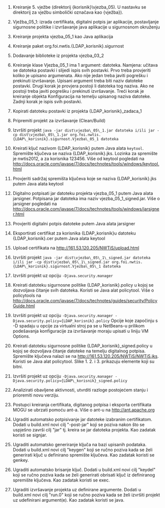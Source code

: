 
1.  Kreiranje 5. vježbe (direktorij {korisnik}\vjezba_05). U nastavku se direktorij za vježbu simbolički označava kao {vježba}). 

2.  Vježba\_05_1: izrada certifikata, digitalni potpis jar aplikacije, postavljanje sigurnosne politike i izvršavanje java aplikacije u sigurnosnom okruženju

3.  Kreiranje projekta vjezba\_05_1 kao Java aplikacija
4.  Kreiranje paket org.foi.nwtis.{LDAP_korisnik}.sigurnost
5.  Dodavanje biblioteke iz projekta vjezba\_03_2
6.  Kreiranje klase Vjezba\_05_1 ima 1 argument: datoteka. Namjena: učitava se datoteka postavki i slijedi ispis svih postavki. Prvo treba provjeriti koliko je upisano argumenata. Ako nije jedan treba javiti pogrešku i prekinuti izvršavanje. Upisani argument treba biti naziv datoteke postavki. Drugi korak je provjera postoji li datoteka tog naziva. Ako ne postoji treba javiti pogrešku i prekinuti izvršavanje. Treći korak je kreiranje objekta Konfiguracija na temelju upisanog naziva datoteke. Zadnji korak je ispis svih postavki.
7.  Kopirati datoteku postavki iz projekta {LDAP\_korisnik}\_zadaca_1
8.  Pripremiti projekt za izvršavanje (Clean/Build)
9.  Izvršiti projekt `java -jar dist\vjezba\_05\_1.jar datoteka i/ili jar -cp dist\vjezba\_05\_1.jar org.foi.nwtis.{LDAP\_korisnik}.sigurnost.Vjezba\_05_1 datoteka`
10. Kreirati ključ nazivom {LDAP\_korisnik} putem Java alata `keytool`. Spremište ključeva se naziva {LDAP_korisnik}.jks. Lozinka za spremište je nwtis2012, a za korisnika 123456. Više od keytool pogledati na http://docs.oracle.com/javase/7/docs/technotes/tools/windows/keytool.html
11. Provjeriti sadržaj spremišta ključeva koje se naziva {LDAP_korisnik}.jks putem Java alata keytool
12. Digitalno potpisati jar datoteku projekta vjezba\_05\_1 putem Java alata jarsigner. Potpisana jar datoteka ima naziv vjezba\_05\_1_signed.jar. Više o jarsigner pogledati na http://docs.oracle.com/javase/7/docs/technotes/tools/windows/jarsigner.html
13. Provjeriti digitalni potpis datoteke putem Java alata jarsigner
14. Eksportirati certifikat za korisnika {LDAP\_korisnik}u datoteku {LDAP_korisnik}.cer  putem Java alata keytool
15. Upload certifikata na http://161.53.120.205/NWTiS/upload.html
16. Izvršiti projekt `java -jar dist\vjezba\_05\_1\_signed.jar datoteka i/ili jar -cp dist\vjezba\_05\_1\_signed.jar org.foi.nwtis.{LDAP\_korisnik}.sigurnost.Vjezba\_05\_1 datoteka`
17. Izvršiti projekt uz opciju `-Djava.security.manager`
18. Kreirati datoteku sigurnosne politike {LDAP_korisnik}.policy u kojoj se dozvoljava čitanje svih datoteka. Koristi se Java alat policytool. Više o policytools na http://docs.oracle.com/javase/7/docs/technotes/guides/security/PolicyGuide.html
19. Izvršiti projekt uz opciju `-Djava.security.manager -Djava.security.policy={LDAP_korisnik}.policy` Opcije koje započinju s -D spadaju u opcije za virtualni stroj pa se u NetBeans-u prilikom podešavanja konfiguracije za izvršavanje moraju upisati u liniju VM Options.
20. Kreirati datoteku sigurnosne politike {LDAP\_korisnik}_signed.policy u kojoj se dozvoljava čitanje datoteke na temelju digitalnog potpisa. Spremište ključeva nalazi se na http://161.53.120.205/NWTiS/NWTiS.jks. Koristi se Java alat policytool. Slike 1. 2. i 3. prikazuju elemente koji su bitni.
21. Izvršiti projekt uz opciju `-Djava.security.manager -Djava.security.policy={LDAP\_korisnik}_signed.policy`
22. Analizirati obavljene aktivnosti, utvrditi razloge postojećem stanju i prioremiti novu verziju.
23. Postupci kreiranja certifikata, digitanog potpisa i eksporta certifikata MOGU se ubrzati pomoću ant-a. Više o ant-u na http://ant.apache.org
24. Ugraditi automatsko potpisivanje jar datoteke izabranim certifikatom. Dodati u build.xml novi cilj "-post-jar" koji se poziva nakon što se uspješno završi cilj "jar" tj. kreira se jar datoteka projekta. Kao zadatak koristi se signjar. 
25. Ugraditi automatsko generiranje ključa na bazi upisanih podataka. Dodati u build.xml novi cilj "keygen" koji se ručno poziva kada se želi generirati ključ u definirano spremište ključeva. Kao zadatak koristi se genkey. 
26. Ugraditi automatsko brisanje ključ. Dodati u build.xml novi cilj "keydel" koji se ručno poziva kada se želi generirati obrisati ključ iz definiranog spremište ključeva. Kao zadatak koristi se exec.
27. Ugraditi izvršavanje projekta uz definirane argumente. Dodati u build.xml novi cilj "run.0" koji se ručno poziva kada se želi izvršiti projekt uz udefinirani argument(e). Kao zadatak koristi se java.
